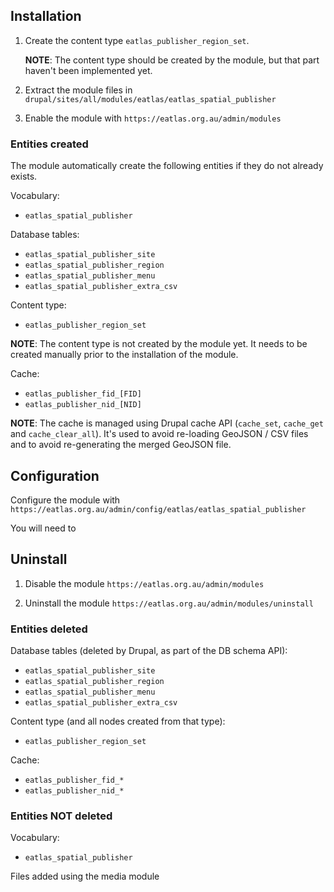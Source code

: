 ## Installation ##

1. Create the content type ```eatlas_publisher_region_set```.

    **NOTE**: The content type should be created by the module, but that part haven't been implemented yet.

2. Extract the module files in ```drupal/sites/all/modules/eatlas/eatlas_spatial_publisher```

3. Enable the module with ```https://eatlas.org.au/admin/modules```

### Entities created ###

The module automatically create the following entities if they do not already exists.

Vocabulary:
* ```eatlas_spatial_publisher```

Database tables:
* ```eatlas_spatial_publisher_site```
* ```eatlas_spatial_publisher_region```
* ```eatlas_spatial_publisher_menu```
* ```eatlas_spatial_publisher_extra_csv```

Content type:
* ```eatlas_publisher_region_set```

**NOTE**: The content type is not created by the module yet. It needs to be created manually prior to the
    installation of the module.

Cache:
* ```eatlas_publisher_fid_[FID]```
* ```eatlas_publisher_nid_[NID]```

**NOTE**: The cache is managed using Drupal cache API (```cache_set```, ```cache_get``` and ```cache_clear_all```).
    It's used to avoid re-loading GeoJSON / CSV files and to avoid re-generating the merged GeoJSON file.


## Configuration ##

Configure the module with ```https://eatlas.org.au/admin/config/eatlas/eatlas_spatial_publisher```

You will need to 


## Uninstall ##

1. Disable the module ```https://eatlas.org.au/admin/modules```

2. Uninstall the module ```https://eatlas.org.au/admin/modules/uninstall```

### Entities deleted ###

Database tables (deleted by Drupal, as part of the DB schema API):
* ```eatlas_spatial_publisher_site```
* ```eatlas_spatial_publisher_region```
* ```eatlas_spatial_publisher_menu```
* ```eatlas_spatial_publisher_extra_csv```

Content type (and all nodes created from that type):
* ```eatlas_publisher_region_set```

Cache:
* ```eatlas_publisher_fid_*```
* ```eatlas_publisher_nid_*```

### Entities NOT deleted ###

Vocabulary:
* ```eatlas_spatial_publisher```

Files added using the media module
